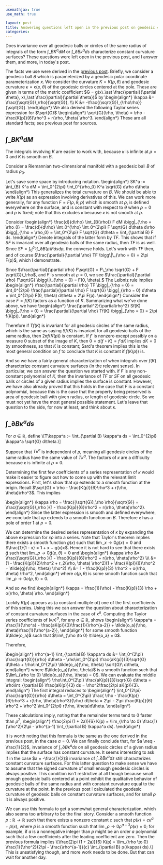 ```yaml
---
usemathjax: true
use_math: true

layout: post
title: Answering questions left open in the previous post on geodesic circles 
categories: 
---
```


Does invariance over all geodesic balls or circles of the same radius of integrals of the form $\int\_B K^a dM$ or $\int\_{\partial B} \kappa^a ds$ characterize constant curvature surfaces?
These questions were left open in the previous post, and I answer them, and more, in today's post. 

The facts we use were derived in the
[previous post](/Geodesic-Circles1). Briefly, we consider a geodesic ball $B$ which is parameterized by a geodesic polar coordinate parameterization $x$.
We consider the curvature $K = K(\rho, \theta)$ and geodesic curvature $\kappa = \kappa(\rho, \theta)$ of the geodesic circles centered at the pole.
These are given in terms of the metric coefficient $G = g(x\_\ast \frac{\partial}{\partial \theta}, x\_\ast \frac{\partial}{\partial \theta})$ by
\begin{align\*}
	\kappa &= \frac{(\sqrt{G})\_\rho}{\sqrt{G}}, \\\\\\
	K &= -\frac{(\sqrt{G})\_{\rho\rho}}{\sqrt{G}}.
\end{align\*}
We also derived the following
Taylor series expression for $\sqrt{G}$
\begin{align\*}
\sqrt{G}(\rho, \theta) =  \rho - \frac{K(p)}{6}\rho^3 + r(\rho, \theta) \rho^3.
\end{align\*} 
These are all standard facts; see previous post for sources.

## $\int\_B K^a dM$ 

The integrals involving $K$ are easier to work with, because $\kappa$ is infinite at $\rho = 0$ and $K$ is smooth on $B$.

Consider a Riemannian two-dimensional manifold with a geodesic ball $B$ of radius $\rho_0$.


Let's save some space by introducing notation.
\begin{align\*}
	SK^a := \int_{B} K^a dM = \int_0^{2\pi} \int_0^{\rho_0} K^a \sqrt{G} d\rho d\theta
\end{align\*}
This generalizes the total curvature on $B$. We should be able to write $K(p)$ as an expression involving derivatives of this. 
We can work more generally, for any function $F = F(\rho, \theta, p)$ which is smooth at $\rho$, is defined everywhere on the surface, and is constant with respect to $\theta$ when $\rho = 0$ and $p$ is fixed; note that this excludes $\kappa$ because $\kappa$ is not smooth at $\rho$.

Consider
\begin{align\*}
\frac{d}{d\rho} \int\_{B(\rho)} F dM \bigg\|\_{\rho = \rho_0} = \frac{d}{d\rho} \int_0^{\rho} \int_0^{2\pi} F \sqrt{G} d\theta d\rho \bigg\|\_{\rho = \rho_0} =  \int_0^{2\pi} F \sqrt{G} d\theta = \int\_{\partial B} F ds.
\end{align\*}
Denote integrals of the latter form by $TF$. This shows that if $SF$ is invariant over all geodesic balls of the same radius, then $TF$ is as well.
Since $SF= \int_0^{\rho_0} \int\_{\partial B(\rho)} F ds d\rho$, the converse holds. Let's work with $TF$ then, and of course 
$\frac{\partial}{\partial \rho} TF \bigg\|\_{\rho = 0} = 2\pi F(p)$, which I demonstrate.

Since $\frac{\partial}{\partial \rho} F\sqrt{G} = F\_\rho \sqrt{G} + F \sqrt{G}\_\rho$, and $F$ is smooth at $\rho = 0$,
we see $\frac{\partial}{\partial \rho} F\sqrt{G} \bigg\|\_{\rho = 0} = F(0, \theta).$
The Leibniz rule implies
\begin{align\*}
\frac{\partial}{\partial \rho} TF \bigg\|\_{\rho = 0} = \int_0^{2\pi} \frac{\partial}{\partial \rho} F \sqrt{G} \bigg\|\_{\rho = 0} d\theta = \int_0^{2\pi} F(0, \theta) d\theta =  2\pi F(p).
\end{align\*}
Consider the case $F = f(K)$ factors as a function of $K$. Summarizing what we've done above, we have 
\begin{align\*}
\frac{\partial^2}{\partial\rho^2} Sf(K) \bigg\|\_{\rho = 0} = \frac{\partial}{\partial \rho} Tf(K) \bigg\|\_{\rho = 0} = 2\pi f(K(p)).
\end{align\*}



Therefore if $Tf(K)$ is invariant for all geodesic circles of the same radius, which is the same as saying $Sf(K)$ is invariant for all geodesic balls of the 
same radius, then $2\pi f(K(p))$ is constant. If $f'$ is nonzero except possibly on a measure $0$ subset of the image of $K$, then $0 = d(f \circ K) = f' dK$ implies $dK = 0$ by smoothness, so that $K$ is constant; Sard's theorem implies this is the most general condition on $f$ to conclude that $K$ is constant if $f(K(p))$ is. 

And so 
we have a fairly general characterization of when integrals over $f(K)$ characterize constant curvature
surfaces (in the relevant sense). In particular, we can answer the question we started with. if $F$ is any non-constant polynomial of $K$, then the invariance of
$TF$ or $SF$ on all geodesic balls or circles of a given radius implies the surface is constant. However, we have also already proved that this holds in the case that $F$ is a constant polynomial, because this is the case that the property being preserved is area of geodesic ball with given radius, or length of geodesic circle. So we must not yet have the most general possible statement. Let's leave that question to the side, for now at least, and think about $\kappa$.


## $\int\_{\partial B} \kappa^a ds$ 


For $a \in \mathbb{R}$, define \\[T\kappa^a := \int\_{\partial B} \kappa^a ds = \int_0^{2\pi} \kappa^a \sqrt{G} d\theta.\\]

Suppose that $T\kappa^a$ is independent of $p$, meaning all geodesic circles of the same radius
have the same value of $T\kappa^a$. The factors of $\kappa$ are a difficulty because $\kappa$ is infinite at $\rho = 0$.
 
Determining the first few coefficients of a series representation of $\kappa$ would make it easier to figure out how to come up with the relevant limit
expressions. First, let's show that $\kappa \rho$ extends to a smooth function at the origin. Recall $\sqrt{G} = \rho - \frac{K(p)}{6}\rho^3 + r(\rho, \theta)\rho^3$.
This implies

\begin{align\*}
\kappa \rho = \frac{(\sqrt{G})\_\rho \rho}{\sqrt{G}} =  \frac{(\sqrt{G})\_\rho }{1 - \frac{K(p)}{6}\rho^2 + r(\rho, \theta)\rho^2}.
\end{align\*}
Since the latter expression is smooth and defined everywhere, we conclude that $\kappa \rho$ extends to a smooth function on $B$. Therefore
$\kappa$ has a pole of order $1$ at $\rho = 0$.

We can determine the desired series representation of $\kappa$ by expanding the above expression for $\kappa \rho$ into a series. 
Note that Taylor's theorem implies there exists a smooth function $g(x)$ such that $\lim\_{x \to 0} g(x) = 0$ and $\frac{1}{1 - x} = 1 + x + g(x)x$. 
Hence it is not hard to see that there exists $\tilde{g}$ such that $\lim\_{\rho \to 0} \tilde{g}(\rho, \theta) = 0$ and
\begin{align\*}
\kappa \rho &=  \frac{(\sqrt{G})\_\rho }{1 - \frac{K(p)}{6}\rho^2 + r(\rho, \theta)\rho^2} \\\\\\
&= (1 - \frac{K(p)}{2}\rho^2 + r_2(\rho, \theta) \rho^2)(1 + \frac{K(p)}{6}\rho^2 + \tilde{g}(\rho, \theta) \rho^2) \\\\\\
&= 1 - \frac{K(p)}{3} \rho^2 + o(\rho, \theta) \rho^2,
\end{align\*}
where $o(\rho, \theta)$ is some smooth function such that $\lim\_{\rho \to 0} o(\rho, \theta) = 0$.

And so we find 
\begin{align\*}
	\kappa = \frac{1}{\rho} - \frac{K(p)}{3} \rho + o(\rho, \theta) \rho.
\end{align\*}

Luckily $K(p)$ appears as (a constant multiple of) one of the first coefficients of this series. Using this we can answer the question about characterization of constant curvature
surfaces in the case of $\kappa^a$. Computing the Taylor series coefficients of $(\kappa\rho)^a$, for any $a \in \mathbb{R}$, shows
\begin{align\*}
\kappa^a = \frac{1}{\rho^a} - \frac{aK(p)}{3}\frac{1}{\rho^{a-2}} + \tilde{o_a}(\rho, \theta)\frac{1}{\rho^{a-2}},
\end{align\*}
for some smooth function $\tilde{o_a}$ such that $\lim\_{\rho \to 0} \tilde{o_a} = 0$.

Therefore,

\begin{align\*}
 \rho^{a-1} \int\_{\partial B} \kappa^a ds &= \int_0^{2\pi} \frac{\sqrt{G}}{\rho} d\theta - \rho\int_0^{2\pi} \frac{aK(p)}{3}\sqrt{G} d\theta + \rho\int_0^{2\pi} \tilde{o_a}(\rho, \theta) \sqrt{G}\ d\theta,
\end{align\*}
where $\tilde{o_a}(\rho, \theta)$ is a smooth function such that $\lim\_{\rho \to 0} \tilde{o_a}(\rho, \theta) = 0$. We can evaluate the middle integral: 
\begin{align\*}
\rho\int_0^{2\pi} \frac{aK(p)}{3}\sqrt{G} d\theta = \rho\int\_{\partial B} \frac{aK(p)}{3} ds = \rho^2\frac{2\pi aK(p)}{3}.
\end{align\*}
The first integral reduces to
\begin{align\*}
\int_0^{2\pi} \frac{\sqrt{G}}{\rho} d\theta = \int_0^{2\pi} \frac{ \rho - \frac{K(p)}{6}\rho^3 + r(\rho, \theta)\rho^3}{\rho} d\theta = 2\pi - 2\pi \frac{K(p)}{6} \rho^2 + \rho^2 \int_0^{2\pi} r(\rho, \theta)d\theta.
\end{align\*}

These calculations imply, noting that the remainder terms tend to $0$ faster than $\rho^2$,
\begin{align\*}
\frac{2\pi (1 + 2a)}{6} K(p) = \lim\_{\rho \to 0} \frac{1}{\rho^2}(2\pi -  \rho^{a-1} \int\_{\partial B} \kappa^a ds).
\end{align\*}

It is worth noting that this formula is the same as the one derived in the previous post, in the case $a = 0$.
We can finally conclude that, for $a \neq -\frac{1}{2}$, invariance of $\int\_{\partial B} \kappa^a ds$ on all geodesic circles of a given radius implies that the surface has constant curvature. 
It seems interesting to ask if in the case $a = -\frac{1}{2}$ invariance of $\int\_{\partial B} \kappa^a ds$ still
characterizes constant curvature surfaces. For this latter question to make sense we have to assume that the signed curvature of small enough geodesic circles is always positive. This condition isn't restrictive at all though because small enough geodesic balls centered at a point exhibit the qualitative behavior of geodesic balls of the same radius and with constant
curvature equal to the curvature at the point. In the previous post I calculated the geodesic curvature of geodesic balls on constant curvature surfaces, and for small $\rho$
it is always positive.

We can use this formula to get a somewhat general characterization, which also seems too arbitrary to be the final story. Consider a smooth function $p : \mathbb{R} \to \mathbb{R}$ such that there exists
a nonzero constant $c$ such that $p(\kappa) = c\kappa^a + \tilde{p}(\kappa)$, where $\tilde{p}$ is a smooth function such that $\lim\_{\rho \to 0} \rho^{a-3} \tilde{p}(\kappa) = 0$;
for example, if $a$ is a nonnegative integer than $p$ might be an order $a$ polynomial such that a few coefficients after the leading coefficient are zero. 
Then the previous formula implies \\[\frac{2\pi (1 + 2a)}{6} K(p) = \lim\_{\rho \to 0} \frac{1}{\rho^2}(2\pi -  \frac{\rho^{a-1}}{c} \int\_{\partial B} p(\kappa) ds).\\]
This is unsatisfying though, and more work needs to be done. But that can wait for another day.

